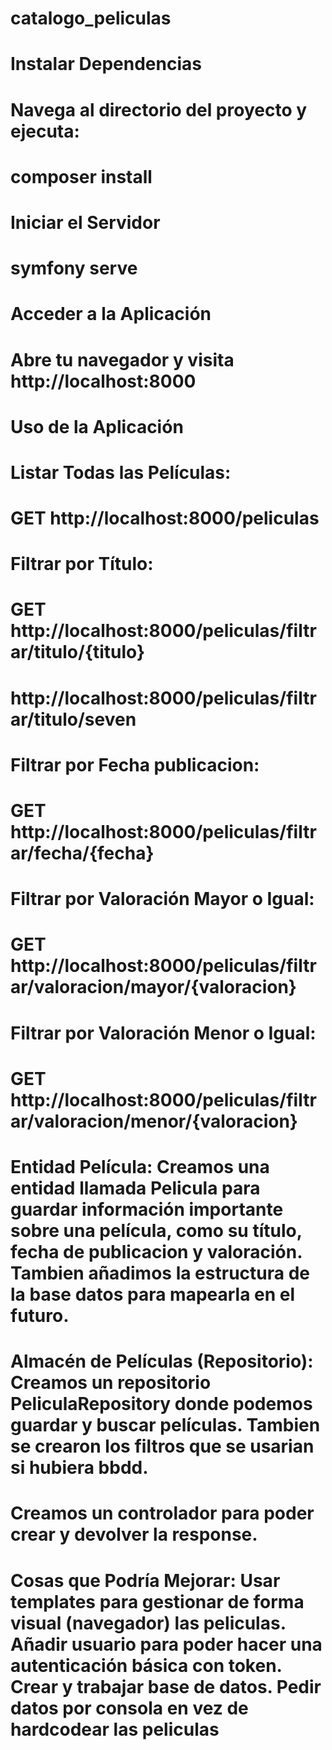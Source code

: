 # catalogo_peliculas
# Instalar Dependencias
#
# Navega al directorio del proyecto y ejecuta:
# composer install
#
# Iniciar el Servidor
# symfony serve
#
# Acceder a la Aplicación
# Abre tu navegador y visita http://localhost:8000
#
# Uso de la Aplicación
# Listar Todas las Películas:
# GET http://localhost:8000/peliculas
#
# Filtrar por Título:
# GET http://localhost:8000/peliculas/filtrar/titulo/{titulo}
# http://localhost:8000/peliculas/filtrar/titulo/seven
#
# Filtrar por Fecha publicacion:
# GET http://localhost:8000/peliculas/filtrar/fecha/{fecha}
#
# Filtrar por Valoración Mayor o Igual:
# GET http://localhost:8000/peliculas/filtrar/valoracion/mayor/{valoracion}
#
# Filtrar por Valoración Menor o Igual:
# GET http://localhost:8000/peliculas/filtrar/valoracion/menor/{valoracion}
#
# Entidad Película: Creamos una entidad llamada Pelicula para guardar información importante sobre una película, como su título, fecha de publicacion y valoración. Tambien añadimos la estructura de la base datos para mapearla en el futuro.
#
# Almacén de Películas (Repositorio): Creamos un repositorio PeliculaRepository donde podemos guardar y buscar películas. Tambien se crearon los filtros que se usarian si hubiera bbdd.
#
# Creamos un controlador para poder crear y devolver la response.
#
# Cosas que Podría Mejorar: Usar templates para gestionar de forma visual (navegador) las peliculas. Añadir usuario para poder hacer una autenticación básica con token. Crear y trabajar base de datos. Pedir datos por consola en vez de hardcodear las peliculas

